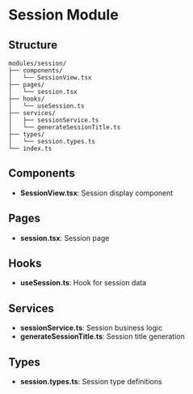 # Session Module

## Structure
```
modules/session/
├── components/
│   └── SessionView.tsx
├── pages/
│   └── session.tsx
├── hooks/
│   └── useSession.ts
├── services/
│   ├── sessionService.ts
│   └── generateSessionTitle.ts
├── types/
│   └── session.types.ts
└── index.ts
```

## Components
- **SessionView.tsx**: Session display component

## Pages
- **session.tsx**: Session page

## Hooks
- **useSession.ts**: Hook for session data

## Services
- **sessionService.ts**: Session business logic
- **generateSessionTitle.ts**: Session title generation

## Types
- **session.types.ts**: Session type definitions 